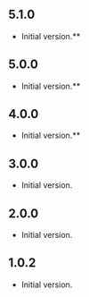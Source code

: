 ## 5.1.0

- Initial version.**

## 5.0.0

- Initial version.**

## 4.0.0

- Initial version.**

## 3.0.0

- Initial version.

## 2.0.0

- Initial version.

## 1.0.2

- Initial version.
